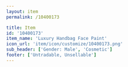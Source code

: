 ```yaml
---
layout: item
permalink: /10400173

title: Item
id: '10400173'
item_name: 'Luxury Handbag Face Paint'
icon_url: 'item/icon/customize/10400173.png'
sub_header: ['Gender: Male', 'Cosmetic']
footer: ['Untradable, Unsellable']
---
```

